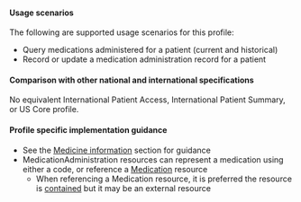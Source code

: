 #### Usage scenarios

The following are supported usage scenarios for this profile:

- Query medications administered for a patient (current and historical)
- Record or update a medication administration record for a patient


#### Comparison with other national and international specifications

No equivalent International Patient Access, International Patient Summary, or US Core profile.


#### Profile specific implementation guidance
- See the [Medicine information](general-guidance.html#medicine-information) section for guidance 
- MedicationAdministration resources can represent a medication using either a code, or reference a [Medication](http://hl7.org/fhir/R4/medication.html) resource
  - When referencing a Medication resource, it is preferred the resource is [contained](http://hl7.org/fhir/R4/references.html#contained) but it may be an external resource
